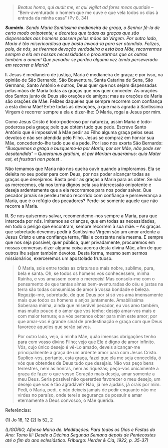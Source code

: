 > *Beatus homo, qui audit me, et qui vigilat ad fores meas quotidie* – “Bem-aventurado o homem que me ouve e que vela todos os dias à entrada da minha casa” (Pv 8, 34)

***Sumário.** Sendo Maria Santíssima medianeira de graça, o Senhor fê-la de certo modo onipotente; e decretou que todas as graças que são dispensadas aos homens passem pelas mãos da Virgem. Por outro lado, Maria é tão misericordiosa que basta invocá-la para ser atendido. Felizes, pois, de nós, se tivermos devoção verdadeira a esta boa Mãe, recorrermos sempre a ela em nossas necessidades e procurarmos que os outros também a amem! Que pecador se perdeu alguma vez tendo perseverado em recorrer a Maria?*

**I.** Jesus é medianeiro de justiça, Maria é medianeira de graça; e por isso, na opinião de São Bernardo, São Boaventura, Santa Catarina de Sena, São Germano, Santo Antônio e outros, Deus quer que nos sejam dispensadas pelas mãos de Maria todas as graças que nos quer conceder. As orações dos Santos junto de Deus são orações de amigos; mas as orações de Maria são orações de Mãe. Felizes daqueles que sempre recorrem com confiança a esta divina Mãe! Entre todas as devoções, a que mais agrada à Santíssima Virgem é recorrer sempre a ela e dizer-lhe: Ó Maria, rogai a Jesus por mim.

Como Jesus Cristo é todo-poderoso por natureza, assim Maria é todo-poderosa pela graça; pelo que obtém tudo que pede. Escreve Santo Antônio que é impossível à Mãe pedir ao Filho alguma graça pelos seus devotos e não ser atendida pelo Filho. Jesus se compraz em honrar sua Mãe, concedendo-lhe tudo que ela pede. Por isso nos exorta São Bernardo: *“Busquemos a graça e busquemo-la por Maria; por ser Mãe, não pode ser desatendida” – Quaeramus gratiam, et per Mariam quaeramus: quia Mater est, et frustrari non potest* .

Não temamos que Maria não nos queira ouvir quando a imploramos. Ela se deleita no seu poder para com Deus, por nos poder alcançar todas as graças que desejamos. Basta pedir as graças a Maria para as obter. Se não as merecemos, ela nos torna dignos pela sua intercessão onipotente e deseja ardentemente que a ela recorramos para nos poder salvar. Que pecador jamais se perdeu tendo recorrido com confiança e perseverança a Maria, que é o refúgio dos pecadores? Perde-se somente aquele que não recorre a Maria.

**II.** Se nos quisermos salvar, recomendemo-nos sempre a Maria, para que interceda por nós. Imitemos as crianças, que em todas as necessidades, em todo o perigo que encontram, sempre recorrem à sua mãe. – As graças que sobretudo devemos pedir à Santíssima Virgem são um amor ardente a Jesus Cristo e uma confiança terna, filial e constante nela mesma. E sempre que nos seja possível, quer pública, quer privadamente, procuremos em nossas conversas dizer alguma coisa acerca desta divina Mãe, afim de que outros lhe sejam também devotos. Desta forma, mesmo sem sermos missionários, exerceremos um apostolado frutuoso.

> Ó Maria, sois entre todas as criaturas a mais nobre, sublime, pura, bela e santa. Oh, se todos os homens vos conhecessem, minha Rainha, e vos amassem como o mereceis! Mas consolo-me com o pensamento de que tantas almas bem-aventuradas do céu e justas na terra são todas consumidas de amor à vossa bondade e beleza. Regozijo-me, sobretudo, de que Deus por si só vos ama imensamente mais que todos os homens e anjos juntamente. Amabilíssima Soberana minha, ainda que miserável pecador, eu vos amo também, mas muito pouco é o amor que vos tenho; desejo amar-vos mais e com maior ternura; e a vós pertence obter para mim este amor; por que amar-vos é grande sinal de predestinação e graça com que Deus favorece aqueles que serão salvos.
>
> Por outro lado, vejo, ó minha Mãe, quão imensas obrigações tenho para com vosso divino Filho; vejo que Ele é digno de amor infinito. Vós, cujo único desejo é vê-Lo amado, deveis alcançar-me principalmente a graça de um ardente amor para com Jesus Cristo. Suplico-vos, portanto, esta graça, fazei que ela me seja concedida, ó vós que obtendes de Deus tudo que desejais. Não vos peço bens terrestres, nem as honras, nem as riquezas; peço-vos unicamente a graça de fazer o que vosso Coração mais deseja, amar somente a meu Deus. Seria possível não quererdes favorecer o meu desejo, um desejo que vos é tão agradável? Não, já me ajudais, já orais por mim. Pedi, ó Maria, pedi, e não deixeis jamais de pedir enquanto não me virdes no paraíso, onde terei a segurança de possuir e amar eternamente a Deus convosco, ó Mãe querida.

Referências:

\(1\) Jo 18, 12 (2) Is 52, 2

*(LIGÓRIO, Afonso Maria de. Meditações: Para todos os Dias e Festas do Ano: Tomo III: Desde a Décima Segunda Semana depois de Pentecostes até o fim do ano eclesiástico. Friburgo: Herder & Cia, 1922, p. 35-37)*
